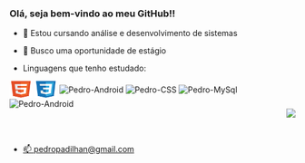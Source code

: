 ### Olá, seja bem-vindo ao meu GitHub!!

- 🌱 Estou cursando análise e desenvolvimento de sistemas
- 🔭 Busco uma oportunidade de estágio


- Linguagens que tenho estudado:

  
<div style="display: inline_block">
  <img align="center" alt="Pedro-HTML" height="30" width="40" src="https://raw.githubusercontent.com/devicons/devicon/master/icons/html5/html5-original.svg">
  <img align="center" alt="Pedro-CSS" height="30" width="40" src="https://raw.githubusercontent.com/devicons/devicon/master/icons/css3/css3-original.svg">
  <img align="center" alt="Pedro-Android" height="30" width="40"  src="https://cdn.jsdelivr.net/gh/devicons/devicon/icons/javascript/javascript-original.svg" />
  <img align="center" alt="Pedro-CSS" height="30" width="40" src="https://cdn.jsdelivr.net/gh/devicons/devicon/icons/java/java-plain-wordmark.svg" />
  <img align="center" alt="Pedro-MySql" height="30" width="40"  src="https://cdn.jsdelivr.net/gh/devicons/devicon/icons/mysql/mysql-original-wordmark.svg" />
  <img align="center" alt="Pedro-Android" height="30" width="40"  src="https://cdn.jsdelivr.net/gh/devicons/devicon/icons/android/android-original.svg" />
</div>

<div align="right">
  <a href="https://github.com/pedropadilhan">
  <img height="180em" align= "right" src="https://github-readme-stats.vercel.app/api/top-langs/?username=pedropadilhan&layout=compact&langs_count=7&theme=dark"/>
</div>
  
  
  
  <br><br>
  - 📫 pedropadilhan@gmail.com
